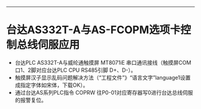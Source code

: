 ---
# 台达AS332T-A与AS-FCOPM选项卡控制总线伺服应用
- 台达PLC AS332T-A与威纶通触摸屏 MT8071iE 串口通讯接线（触摸屏COM口1、2脚对应台达PLC CPU RS485引脚 D+、D-）。
- 触摸屏汉子显示乱码问题解决方法（“工程文件”》“语言文字”language1设置成指定字体如宋体，下载OK）。
- 通过台达AS系列PLC指令 COPRW 往P0-01对应寄存器写0进行台达总线伺服的报警复位。

